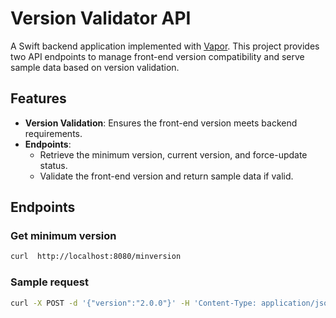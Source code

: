 
# Version Validator API

A Swift backend application implemented with [Vapor](https://vapor.codes/). This project provides two API endpoints to manage front-end version compatibility and serve sample data based on version validation.

## Features

- **Version Validation**: Ensures the front-end version meets backend requirements.
- **Endpoints**:
  - Retrieve the minimum version, current version, and force-update status.
  - Validate the front-end version and return sample data if valid.

## Endpoints

### Get minimum version
```bash
curl  http://localhost:8080/minversion
```

### Sample request
```bash
curl -X POST -d '{"version":"2.0.0"}' -H 'Content-Type: application/json' http://localhost:8080/sample
```

